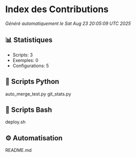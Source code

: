 # Index des Contributions

*Généré automatiquement le Sat Aug 23 20:05:09 UTC 2025*

## 📊 Statistiques
- Scripts: 3
- Exemples: 0
- Configurations: 5

## 🐍 Scripts Python
auto_merge_test.py
git_stats.py

## 🔧 Scripts Bash
deploy.sh

## ⚙️ Automatisation
README.md
